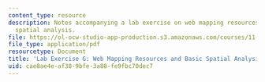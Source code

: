 ```yaml
---
content_type: resource
description: Notes accompanying a lab exercise on web mapping resources and basic
  spatial analysis.
file: https://ol-ocw-studio-app-production.s3.amazonaws.com/courses/11-208-introduction-to-computers-in-public-management-ii-january-iap-2002/cae8ae4eaf389bfe3a88fe9fbc70dec7_notes07.pdf
file_type: application/pdf
resourcetype: Document
title: 'Lab Exercise G: Web Mapping Resources and Basic Spatial Analysis'
uid: cae8ae4e-af38-9bfe-3a88-fe9fbc70dec7
---
```

